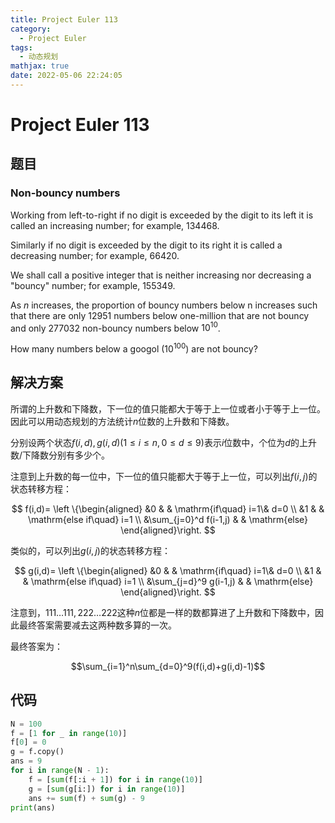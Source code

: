 ```yaml
---
title: Project Euler 113
category:
  - Project Euler
tags:
  - 动态规划
mathjax: true
date: 2022-05-06 22:24:05
---
```


<escape><!-- more --></escape>

# Project Euler 113

## 题目

### Non-bouncy numbers

Working from left-to-right if no digit is exceeded by the digit to its left it is called an increasing number; for example, $134468$.

Similarly if no digit is exceeded by the digit to its right it is called a decreasing number; for example, $66420$.

We shall call a positive integer that is neither increasing nor decreasing a "bouncy" number; for example, $155349$.

As $n$ increases, the proportion of bouncy numbers below n increases such that there are only $12951$ numbers below one-million that are not bouncy and only $277032$ non-bouncy numbers below $10^{10}$.

How many numbers below a googol ($10^{100}$) are not bouncy?

## 解决方案

所谓的上升数和下降数，下一位的值只能都大于等于上一位或者小于等于上一位。因此可以用动态规划的方法统计$n$位数的上升数和下降数。

分别设两个状态$f(i,d),g(i,d)(1\le i\le n,0\le d\le 9)$表示$i$位数中，个位为$d$的上升数/下降数分别有多少个。

注意到上升数的每一位中，下一位的值只能都大于等于上一位，可以列出$f(i,j)$的状态转移方程：

$$
f(i,d)=
\left \{\begin{aligned}
  &0  & & \mathrm{if\quad} i=1\& d=0 \\
  &1  & & \mathrm{else if\quad} i=1 \\
  &\sum_{j=0}^d f(i-1,j) & & \mathrm{else}
\end{aligned}\right.
$$

类似的，可以列出$g(i,j)$的状态转移方程：

$$
g(i,d)=
\left \{\begin{aligned}
  &0  & & \mathrm{if\quad} i=1\& d=0 \\
  &1  & & \mathrm{else if\quad} i=1 \\
  &\sum_{j=d}^9 g(i-1,j) & & \mathrm{else}
\end{aligned}\right.
$$

注意到，$111\dots111,222\dots222$这种$n$位都是一样的数都算进了上升数和下降数中，因此最终答案需要减去这两种数多算的一次。

最终答案为：

$$\sum_{i=1}^n\sum_{d=0}^9(f(i,d)+g(i,d)-1)$$

## 代码

```py
N = 100
f = [1 for _ in range(10)]
f[0] = 0
g = f.copy()
ans = 9
for i in range(N - 1):
    f = [sum(f[:i + 1]) for i in range(10)]
    g = [sum(g[i:]) for i in range(10)]
    ans += sum(f) + sum(g) - 9
print(ans)

```
